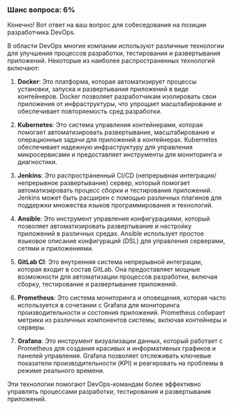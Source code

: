 ### Шанс вопроса: 6%

Конечно! Вот ответ на ваш вопрос для собеседования на позиции разработчика DevOps. 

В области DevOps многие компании используют различные технологии для улучшения процессов разработки, тестирования и развертывания приложений. Некоторые из наиболее распространенных технологий включают:

1. **Docker**: Это платформа, которая автоматизирует процессы установки, запуска и развертывания приложений в виде контейнеров. Docker позволяет разработчикам изолировать свои приложения от инфраструктуры, что упрощает масштабирование и обеспечивает повторяемость сред разработки.

2. **Kubernetes**: Это система управления контейнерами, которая помогает автоматизировать развертывание, масштабирование и операционные задачи для приложений в контейнерах. Kubernetes обеспечивает надежную инфраструктуру для управления микросервисами и предоставляет инструменты для мониторинга и диагностики.

3. **Jenkins**: Это распространенный CI/CD (непрерывная интеграция/непрерывное развертывание) сервер, который помогает автоматизировать процесс сборки и тестирования приложений. Jenkins может быть расширен с помощью различных плагинов для поддержки множества языков программирования и технологий.

4. **Ansible**: Это инструмент управления конфигурациями, который позволяет автоматизировать развертывание и настройку приложений в различных средах. Ansible использует простое языковое описание конфигураций (DSL) для управления серверами, сетями и приложениями.

5. **GitLab CI**: Это внутренняя система непрерывной интеграции, которая входит в состав GitLab. Она предоставляет мощные возможности для автоматизации процессов разработки, включая сборку, тестирование и развертывание приложений.

6. **Prometheus**: Это система мониторинга и оповещения, которая часто используется в сочетании с Grafana для мониторинга производительности и состояния приложений. Prometheus собирает метрики из различных компонентов системы, включая контейнеры и серверы.

7. **Grafana**: Это инструмент визуализации данных, который работает с Prometheus для создания красивых и информативных графиков и панелей управления. Grafana позволяет отслеживать ключевые показатели производительности (KPI) и реагировать на проблемы в режиме реального времени.

Эти технологии помогают DevOps-командам более эффективно управлять процессами разработки, тестирования и развертывания приложений.